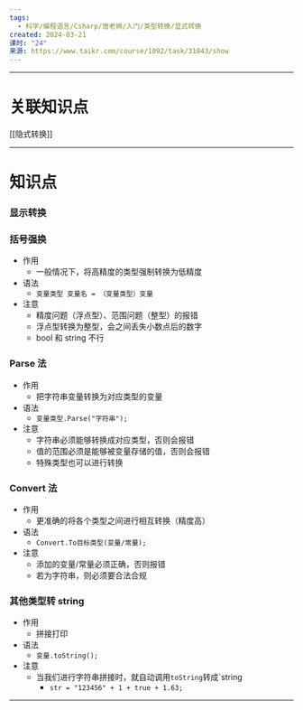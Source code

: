```yaml
---
tags:
  - 科学/编程语言/Csharp/唐老狮/入门/类型转换/显式转换
created: 2024-03-21
课时: "24"
来源: https://www.taikr.com/course/1092/task/31843/show
---
```


---
# 关联知识点

[[隐式转换]]

---
# 知识点

### 显示转换

### 括号强换

- 作用
	- 一般情况下，将高精度的类型强制转换为低精度
- 语法
	- `变量类型 变量名 = （变量类型）变量`
- 注意
	- 精度问题（浮点型）、范围问题（整型）的报错
	- 浮点型转换为整型，会之间丢失小数点后的数字
	- bool 和 string 不行
### Parse 法

- 作用
	- 把字符串变量转换为对应类型的变量
- 语法
	- `变量类型.Parse("字符串");`
- 注意
	- 字符串必须能够转换成对应类型，否则会报错
	- 值的范围必须是能够被变量存储的值，否则会报错
	- 特殊类型也可以进行转换
### Convert 法

- 作用
	- 更准确的将各个类型之间进行相互转换（精度高）
- 语法
	- `Convert.To目标类型(变量/常量);`
- 注意
	- 添加的变量/常量必须正确，否则报错
	- 若为字符串，则必须要合法合规
### 其他类型转 string

- 作用
	- 拼接打印
- 语法
	- `变量.toString();`
- 注意
	- 当我们进行字符串拼接时，就自动调用`toString`转成`string
		- `str = "123456" + 1 + true + 1.63;` 

---